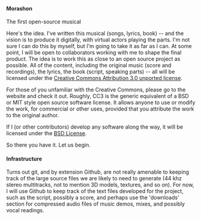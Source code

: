 #### Morashon ####

The first open-source musical

Here's the idea. I've written this musical (songs, lyrics, book) -- and the vision is to produce it digitally, with virtual actors playing the parts. I'm not sure I can do this by myself, but I'm going to take it as far as I can.  At some point, I will be open to collaborators working with me to shape the final product.  The idea is to work this as close to an open source project as possible.  All of the content, including the original music (score and recordings), the lyrics, the book (script, speaking parts) -- all will be licensed under the
<a href="http://creativecommons.org/licenses/by/3.0/">Creative Commons Attribution 3.0 unported license</a>.

For those of you unfamiliar with the Creative Commons, please go to the website and check it out.  Roughly, CC3 is the generic equivalent of a BSD or MIT style open source software license.  It allows anyone to use or modify the work, for commercial or other uses, provided that you attribute the work to the original author.

If I (or other contributors) develop any software along the way, it will be licensed under the
<a href="http://www.opensource.org/licenses/bsd-license.php">BSD License</a>.

So there you have it.  Let us begin.

#### Infrastructure ####

Turns out git, and by extension Github, are not really amenable to keeping track of the large source files we are likely to need to generate (44 khz stereo multitracks, not to mention 3D models, textures, and so on).  For now, I will use Github to keep track of the text files developed for the project, such as the script, possibly a score, and perhaps use the 'downloads' section for compressed audio files of music demos, mixes, and possibly vocal readings.
